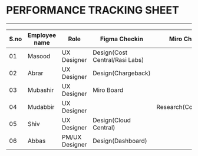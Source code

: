 # PERFORMANCE TRACKING SHEET
-----------------------------------------
|S.no|Employee name|Role|Figma Checkin|Miro Checkin|Comments|
|----|-------------|----|-------------|------------|--------|
|01|Masood|UX Designer|Design(Cost Central/Rasi Labs)|||
|02|Abrar|UX Designer|Design(Chargeback)|||
|03|Mubashir|UX Designer|Miro Board|||
|04|Mudabbir|UX Designer||Research(Compliance)||
|05|Shiv|UX Designer|Design(Cloud Central)|||
|06|Abbas|PM/UX Designer|Design(Dashboard)|||
